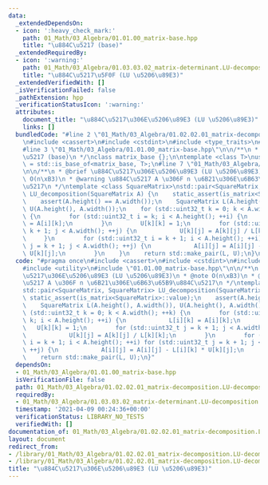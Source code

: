 ```yaml
---
data:
  _extendedDependsOn:
  - icon: ':heavy_check_mark:'
    path: 01_Math/03_Algebra/01.01.00_matrix-base.hpp
    title: "\u884C\u5217 (base)"
  _extendedRequiredBy:
  - icon: ':warning:'
    path: 01_Math/03_Algebra/01.03.03.02_matrix-determinant.LU-decomposition.hpp
    title: "\u884C\u5217\u5F0F (LU \u5206\u89E3)"
  _extendedVerifiedWith: []
  _isVerificationFailed: false
  _pathExtension: hpp
  _verificationStatusIcon: ':warning:'
  attributes:
    document_title: "\u884C\u5217\u306E\u5206\u89E3 (LU \u5206\u89E3)"
    links: []
  bundledCode: "#line 2 \"01_Math/03_Algebra/01.02.02.01_matrix-decomposition.LU-decomposition.hpp\"\
    \n#include <cassert>\n#include <cstdint>\n#include <type_traits>\n#include <utility>\n\
    #line 3 \"01_Math/03_Algebra/01.01.00_matrix-base.hpp\"\n\n/**\n * @brief \u884C\
    \u5217 (base)\n */\nclass matrix_base {};\n\ntemplate <class T>\nusing is_matrix\
    \ = std::is_base_of<matrix_base, T>;\n#line 7 \"01_Math/03_Algebra/01.02.02.01_matrix-decomposition.LU-decomposition.hpp\"\
    \n\n/**\n * @brief \u884C\u5217\u306E\u5206\u89E3 (LU \u5206\u89E3)\n * @note\
    \ O(n\xB3)\n * @warning \u884C\u5217 A \u306F n \u6B21\u306E\u6B63\u65B9\u884C\
    \u5217\n */\ntemplate <class SquareMatrix>\nstd::pair<SquareMatrix, SquareMatrix>\
    \ LU_decomposition(SquareMatrix A) {\n    static_assert(is_matrix<SquareMatrix>::value);\n\
    \    assert(A.height() == A.width());\n    SquareMatrix L(A.height(), A.width()),\
    \ U(A.height(), A.width());\n    for (std::uint32_t k = 0; k < A.width(); ++k)\
    \ {\n        for (std::uint32_t i = k; i < A.height(); ++i) {\n            L[i][k]\
    \ = A[i][k];\n        }\n        U[k][k] = 1;\n        for (std::uint32_t j =\
    \ k + 1; j < A.width(); ++j) {\n            U[k][j] = A[k][j] / L[k][k];\n   \
    \     }\n        for (std::uint32_t i = k + 1; i < A.height(); ++i) for (std::uint32_t\
    \ j = k + 1; j < A.width(); ++j) {\n            A[i][j] = A[i][j] - L[i][k] *\
    \ U[k][j];\n        }\n    }\n    return std::make_pair(L, U);\n}\n"
  code: "#pragma once\n#include <cassert>\n#include <cstdint>\n#include <type_traits>\n\
    #include <utility>\n#include \"01.01.00_matrix-base.hpp\"\n\n/**\n * @brief \u884C\
    \u5217\u306E\u5206\u89E3 (LU \u5206\u89E3)\n * @note O(n\xB3)\n * @warning \u884C\
    \u5217 A \u306F n \u6B21\u306E\u6B63\u65B9\u884C\u5217\n */\ntemplate <class SquareMatrix>\n\
    std::pair<SquareMatrix, SquareMatrix> LU_decomposition(SquareMatrix A) {\n   \
    \ static_assert(is_matrix<SquareMatrix>::value);\n    assert(A.height() == A.width());\n\
    \    SquareMatrix L(A.height(), A.width()), U(A.height(), A.width());\n    for\
    \ (std::uint32_t k = 0; k < A.width(); ++k) {\n        for (std::uint32_t i =\
    \ k; i < A.height(); ++i) {\n            L[i][k] = A[i][k];\n        }\n     \
    \   U[k][k] = 1;\n        for (std::uint32_t j = k + 1; j < A.width(); ++j) {\n\
    \            U[k][j] = A[k][j] / L[k][k];\n        }\n        for (std::uint32_t\
    \ i = k + 1; i < A.height(); ++i) for (std::uint32_t j = k + 1; j < A.width();\
    \ ++j) {\n            A[i][j] = A[i][j] - L[i][k] * U[k][j];\n        }\n    }\n\
    \    return std::make_pair(L, U);\n}"
  dependsOn:
  - 01_Math/03_Algebra/01.01.00_matrix-base.hpp
  isVerificationFile: false
  path: 01_Math/03_Algebra/01.02.02.01_matrix-decomposition.LU-decomposition.hpp
  requiredBy:
  - 01_Math/03_Algebra/01.03.03.02_matrix-determinant.LU-decomposition.hpp
  timestamp: '2021-04-09 00:24:36+00:00'
  verificationStatus: LIBRARY_NO_TESTS
  verifiedWith: []
documentation_of: 01_Math/03_Algebra/01.02.02.01_matrix-decomposition.LU-decomposition.hpp
layout: document
redirect_from:
- /library/01_Math/03_Algebra/01.02.02.01_matrix-decomposition.LU-decomposition.hpp
- /library/01_Math/03_Algebra/01.02.02.01_matrix-decomposition.LU-decomposition.hpp.html
title: "\u884C\u5217\u306E\u5206\u89E3 (LU \u5206\u89E3)"
---
```

